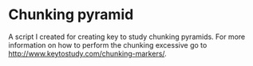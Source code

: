 # Chunking pyramid
A script I created for creating key to study chunking pyramids. For more information on how to perform the chunking excessive go to http://www.keytostudy.com/chunking-markers/. 
